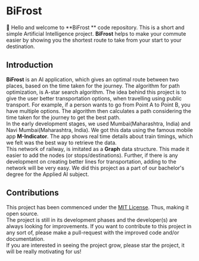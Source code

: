 # BiFrost

:wave: Hello and welcome to **BiFrost ** code repository. This is a short and simple Artificial Intelligence project. **BiFrost** helps to make your commute easier by showing you the shortest route to take from your start to your destination.

## Introduction

**BiFrost** is an AI application, which gives an optimal route between two places, based on the time taken for the journey. The algorithm for path optimization, is A-star search algorithm. The idea behind this project is to give the user better transportation options, when travelling using public transport. For example, if a person wants to go from Point A to Point B, you have multiple options. The algorithm then calculates a path considering the time taken for the journey to get the best path.  
In the early development stages, we used Mumbai(Maharashtra, India) and Navi Mumbai(Maharashtra, India). We got this data using the famous mobile app **M-Indicator**. The app shows real time details about train timings, which we felt was the best way to retrieve the data.  
This network of railway, is imitated as a **Graph** data structure. This made it easier to add the nodes (or stops/destinations). Further, if there is any development on creating better lines for transportation, adding to the network will be very easy.
We did this project as a part of our bachelor's degree for the Applied AI subject.

## Contributions

This project has been commenced under the [MIT License](LICENSE). Thus, making it open source.  
The project is still in its development phases and the developer(s) are always looking for improvements. If you want to contribute to this project in any sort of, please make a pull-request with the improved code and/or documentation.  
If you are interested in seeing the project grow, please star the project, it will be really motivating for us!
